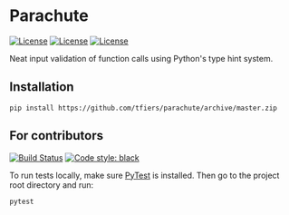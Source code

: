 # Parachute
[![License](https://img.shields.io/github/license/tfiers/parachute.svg)](https://github.com/tfiers/parachute/blob/master/LICENSE)
[![License](https://img.shields.io/badge/License-MIT-780cc0.svg)](https://github.com/tfiers/parachute/blob/master/LICENSE)
[![License](https://img.shields.io/badge/License-MIT-purple.svg)](https://github.com/tfiers/parachute/blob/master/LICENSE)


Neat input validation of function calls using Python's type hint system.

Installation
------------
```
pip install https://github.com/tfiers/parachute/archive/master.zip
```


For contributors
------------
[![Build Status](https://img.shields.io/travis/tfiers/parachute.svg?logo=travis&label=Test%20suite%20on%20%27master%27)](https://travis-ci.org/tfiers/parachute)
[![Code style: black](https://img.shields.io/badge/Code_formatting-Black-black.svg)](https://github.com/ambv/black)

To run tests locally, make sure [PyTest](https://docs.pytest.org/en/latest/)
is installed. Then go to the project root directory and run:
```
pytest
```
